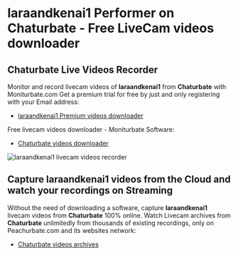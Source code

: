 # laraandkenai1 Performer on Chaturbate - Free LiveCam videos downloader

## Chaturbate Live Videos Recorder

Monitor and record livecam videos of **laraandkenai1** from **Chaturbate** with Moniturbate.com
Get a premium trial for free by just and only registering with your Email address:
* [laraandkenai1 Premium videos downloader](https://moniturbate.com/request-demo-licence-key.html)

Free livecam videos downloader - Moniturbate Software:
* [Chaturbate videos downloader](https://moniturbate.com/moniturbate-download-software.html)

![laraandkenai1 livecam videos recorder](https://peachurnet.com/templates/moniturbate-software.png)


## Capture laraandkenai1 videos from the Cloud and watch your recordings on Streaming

Without the need of downloading a software, capture **laraandkenai1** livecam videos from **Chaturbate** 100% online.
Watch Livecam archives from **Chaturbate** unlimitedly from thousands of existing recordings, only on Peachurbate.com and its websites network:
* [Chaturbate videos archives](https://peachurnet.com/)